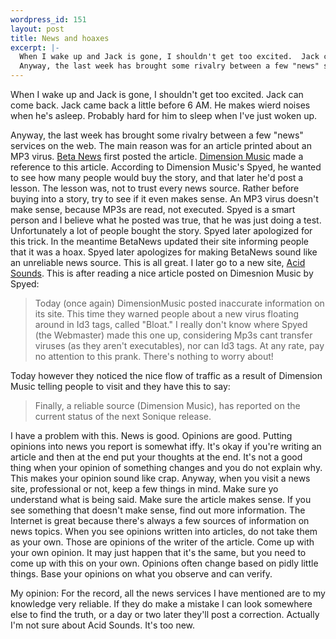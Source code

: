 ```yaml
--- 
wordpress_id: 151
layout: post
title: News and hoaxes
excerpt: |-
  When I wake up and Jack is gone, I shouldn't get too excited.  Jack can come back.  Jack came back a little before 6 AM.  He makes wierd noises when he's asleep.  Probably hard for him to sleep when I've just woken up.<p>
  Anyway, the last week has brought some rivalry between a few "news" services on the web.  The main reason was for an article printed about an MP3 virus.  <a href="http://www.betanews.com/">Beta News</a> first posted the article.  <a href="http://www.dmusic.com/">Dimension Music</a> made a reference to this article.  According to Dimension Music's Spyed, he wanted to see how many people would buy the story, and that later he'd post a lesson.  The lesson was, not to trust every news source.  Rather before buying into a story, try to see if it even makes sense.  An MP3 virus doesn't make sense, because MP3s are read, not executed.  Spyed is a smart person and I believe what he posted was true, that he was just doing a test.  Unfortunately a lot of people bought the story.  Spyed later apologized for this trick.  In the meantime BetaNews updated their site informing people that it was a hoax.  Spyed later apologizes for making BetaNews sound like an unreliable news source.  This is all great.  I later go to a new site, <a href="http://www.acidsounds.com/">Acid Sounds</a>.  This is after reading a nice article posted on Dimesnion Music by Spyed:<blockquote>Today (once again) DimensionMusic posted inaccurate information on its site.  This time they warned people about a new virus floating around in Id3 tags, called "Bloat." I really don't know where Spyed (the Webmaster) made this one up, considering Mp3s cant transfer viruses (as they aren't executables), nor can Id3 tags. At any rate, pay no attention to this prank. There's nothing to worry about!</blockquote>Today however they noticed the nice flow of traffic as a result of Dimension Music telling people to visit and they have this to say:<blockquote>Finally, a reliable source (Dimension Music), has reported on the current status of the next Sonique release. </blockquote>I have a problem with this.  News is good.  Opinions are good.  Putting opinions into news you report is somewhat iffy.  It's okay if you're writing an article and then at the end put your thoughts at the end.  It's not a good thing when your opinion of something changes and you do not explain why.  This makes your opinion sound like crap.  Anyway, when you visit a news site, professional or not, keep a few things in mind.  Make sure yo understand what is being said.  Make sure the article makes sense.  If you see something that doesn't make sense, find out more information.  The Internet is great because there's always a few sources of information on news topics.  When you see opinions written into articles, do not take them as your own.  Those are opinions of the writer of the article.  Come up with your own opinion.  It may just happen that it's the same, but you need to come up with this on your own.  Opinions often change based on pidly little things.  Base your opinions on what you observe and can verify.<p>My opinion: For the record, all the news services I have mentioned are to my knowledge very reliable.  If they do make a mistake I can look somewhere else to find the truth, or a day or two later they'll post a correction.  Actually I'm not sure about Acid Sounds.  It's too new.
---
```

When I wake up and Jack is gone, I shouldn't get too excited.  Jack can come back.  Jack came back a little before 6 AM.  He makes wierd noises when he's asleep.  Probably hard for him to sleep when I've just woken up.<p>
Anyway, the last week has brought some rivalry between a few "news" services on the web.  The main reason was for an article printed about an MP3 virus.  <a href="http://www.betanews.com/">Beta News</a> first posted the article.  <a href="http://www.dmusic.com/">Dimension Music</a> made a reference to this article.  According to Dimension Music's Spyed, he wanted to see how many people would buy the story, and that later he'd post a lesson.  The lesson was, not to trust every news source.  Rather before buying into a story, try to see if it even makes sense.  An MP3 virus doesn't make sense, because MP3s are read, not executed.  Spyed is a smart person and I believe what he posted was true, that he was just doing a test.  Unfortunately a lot of people bought the story.  Spyed later apologized for this trick.  In the meantime BetaNews updated their site informing people that it was a hoax.  Spyed later apologizes for making BetaNews sound like an unreliable news source.  This is all great.  I later go to a new site, <a href="http://www.acidsounds.com/">Acid Sounds</a>.  This is after reading a nice article posted on Dimesnion Music by Spyed:<blockquote>Today (once again) DimensionMusic posted inaccurate information on its site.  This time they warned people about a new virus floating around in Id3 tags, called "Bloat." I really don't know where Spyed (the Webmaster) made this one up, considering Mp3s cant transfer viruses (as they aren't executables), nor can Id3 tags. At any rate, pay no attention to this prank. There's nothing to worry about!</blockquote>Today however they noticed the nice flow of traffic as a result of Dimension Music telling people to visit and they have this to say:<blockquote>Finally, a reliable source (Dimension Music), has reported on the current status of the next Sonique release. </blockquote>I have a problem with this.  News is good.  Opinions are good.  Putting opinions into news you report is somewhat iffy.  It's okay if you're writing an article and then at the end put your thoughts at the end.  It's not a good thing when your opinion of something changes and you do not explain why.  This makes your opinion sound like crap.  Anyway, when you visit a news site, professional or not, keep a few things in mind.  Make sure yo understand what is being said.  Make sure the article makes sense.  If you see something that doesn't make sense, find out more information.  The Internet is great because there's always a few sources of information on news topics.  When you see opinions written into articles, do not take them as your own.  Those are opinions of the writer of the article.  Come up with your own opinion.  It may just happen that it's the same, but you need to come up with this on your own.  Opinions often change based on pidly little things.  Base your opinions on what you observe and can verify.<p>My opinion: For the record, all the news services I have mentioned are to my knowledge very reliable.  If they do make a mistake I can look somewhere else to find the truth, or a day or two later they'll post a correction.  Actually I'm not sure about Acid Sounds.  It's too new.
